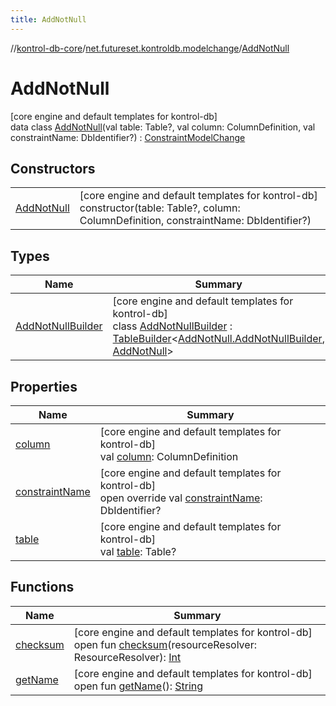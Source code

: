 ```yaml
---
title: AddNotNull
---
```

//[kontrol-db-core](../../../index.html)/[net.futureset.kontroldb.modelchange](../index.html)/[AddNotNull](index.html)



# AddNotNull



[core engine and default templates for kontrol-db]\
data class [AddNotNull](index.html)(val table: Table?, val column: ColumnDefinition, val constraintName: DbIdentifier?) : [ConstraintModelChange](../-constraint-model-change/index.html)



## Constructors


| | |
|---|---|
| [AddNotNull](-add-not-null.html) | [core engine and default templates for kontrol-db]<br>constructor(table: Table?, column: ColumnDefinition, constraintName: DbIdentifier?) |


## Types


| Name | Summary |
|---|---|
| [AddNotNullBuilder](-add-not-null-builder/index.html) | [core engine and default templates for kontrol-db]<br>class [AddNotNullBuilder](-add-not-null-builder/index.html) : [TableBuilder](../-table-builder/index.html)&lt;[AddNotNull.AddNotNullBuilder](-add-not-null-builder/index.html), [AddNotNull](index.html)&gt; |


## Properties


| Name | Summary |
|---|---|
| [column](column.html) | [core engine and default templates for kontrol-db]<br>val [column](column.html): ColumnDefinition |
| [constraintName](constraint-name.html) | [core engine and default templates for kontrol-db]<br>open override val [constraintName](constraint-name.html): DbIdentifier? |
| [table](table.html) | [core engine and default templates for kontrol-db]<br>val [table](table.html): Table? |


## Functions


| Name | Summary |
|---|---|
| [checksum](../-model-change/checksum.html) | [core engine and default templates for kontrol-db]<br>open fun [checksum](../-model-change/checksum.html)(resourceResolver: ResourceResolver): [Int](https://kotlinlang.org/api/latest/jvm/stdlib/kotlin/-int/index.html) |
| [getName](../-model-change/get-name.html) | [core engine and default templates for kontrol-db]<br>open fun [getName](../-model-change/get-name.html)(): [String](https://kotlinlang.org/api/latest/jvm/stdlib/kotlin/-string/index.html) |

